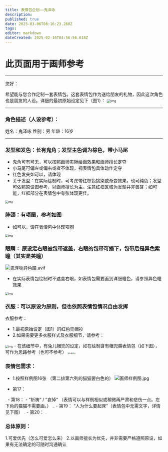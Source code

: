```yaml
---
title: 表情包企划——鬼泽咏
description: 
published: true
date: 2025-03-06T08:16:23.260Z
tags: 
editor: markdown
dateCreated: 2025-02-16T04:56:56.618Z
---
```


# 此页面用于画师参考
----
您好：

希望能与您合作定制一套表情包。这套表情包作为送给朋友的礼物，因此这次角色也是朋友的人设。详细的最初原始设定见下（图1）：
<img src="/kuizeyong/初稿头像.png" alt="img" style="zoom:75%;" />

----

### 角色描述（人设参考）：

姓名：鬼泽咏
性别：男
年龄：16岁

----
### 发型和发色：长有鬼角；发型主色调为棕色，带小马尾
- 鬼角可有可无，可以按照画师实际绘画效果和画师擅长定夺
- 小马尾可偏左或偏右或者不体现，视表情包具体动作定夺
- 红色发夹如可以，请体现
- 关于发型：在实际绘制时，可考虑带红棕色挑染或渐变效果，也可纯色；发型可依照原设图参考，以画师擅长为主。注意红框区域为发型并非兽耳；如可能，红框部分在表情包中夸张体现更佳。
<img src="/kuizeyong/鬼鬼头发设定要求.png" alt="img" style="zoom:60%;" />

### 脖颈：有项圈，参考如图
- 如可以，请在表情包中体现项圈
<img src="/kuizeyong/鬼鬼发色设定.webp" alt="img" style="zoom:60%;" />

### 眼睛： 原设定右眼被包带遮盖，右眼的包带可摘下，包带后是异色紫瞳（其实是美瞳）
![鬼泽咏异色瞳.avif](/kuizeyong/鬼泽咏异色瞳.avif)
- 在实际表情包绘制时不遮盖右眼，如表情包需要画到详细瞳色，请参照异色瞳效果
<img src="/kuizeyong/瞳色设定.png" alt="img" style="zoom:60%;" />


### 衣服：可以原设为原则，但也依照表情包情况自由发挥
衣服参考：
- 1.最初原始设定（图1）的红色兜帽衫
- 2.如果需要更多衣服样式及衣服细节，请参考：
<img src="/kuizeyong/歌姬设定.webp" alt="img" style="zoom:60%;" />
- 在该细节中，有兔儿帽兜的设定，如在绘制含有帽兜类表情包（如下图），可作为思路参考（也可不参考）
<img src="/kuizeyong/帽兜设计.png" alt="img" style="zoom:30%;" /><img src="/kuizeyong/帽兜设计2.png" alt="img" style="zoom:30%;" />

### 表情包需求：
- 1.按照样例图16张 （第二排第六列的猫猫要白色的）
![画师样例图.jpg](/kuizeyong/画师样例图.jpg)

- 第17：
<img src="/kuizeyong/兄弟你好香.jpg" alt="img" style="zoom:10%;" />
- 第18：
- ”祈祷“ / ”哀悼“ （表情可以与样例相似或稍微再严肃和悲伤一点。左下角的猫猫不需要画。）
<img src="/kuizeyong/prayer.jpg" alt="img" style="zoom:17%;" />
- 第19：
  “人为什么要起床”（表情包中无需文字，详情见下图）
<img src="/kuizeyong/人为什么要起床.png" alt="img" style="zoom:11%;" />
- 第20：
<img src="/kuizeyong/imgay.jpg" alt="img" style="zoom:11%;" />

### 总体原则：
1.可爱优先（怎么可爱怎么来）
2.以画师擅长为优先，并非需要严格遵照原设，如果有无法确定的可随时沟通确认






